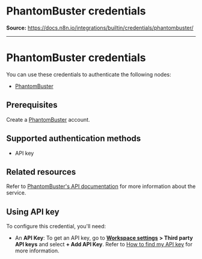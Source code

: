 # PhantomBuster credentials

**Source:** https://docs.n8n.io/integrations/builtin/credentials/phantombuster/

---

# PhantomBuster credentials

You can use these credentials to authenticate the following nodes:

- [PhantomBuster](../../app-nodes/n8n-nodes-base.phantombuster/)

## Prerequisites

Create a [PhantomBuster](https://www.phantombuster.com/) account.

## Supported authentication methods

- API key

## Related resources

Refer to [PhantomBuster's API documentation](https://hub.phantombuster.com/reference) for more information about the service.

## Using API key

To configure this credential, you'll need:

- An **API Key**: To get an API key, go to [**Workspace settings**](https://phantombuster.com/workspace-settings) **> Third party API keys** and select **+ Add API Key**. Refer to [How to find my API key](https://hub.phantombuster.com/docs/api#how-to-find-my-api-key) for more information.
